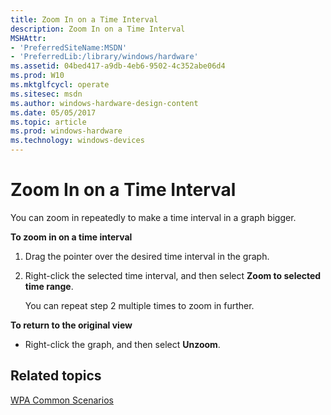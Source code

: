 ```yaml
---
title: Zoom In on a Time Interval
description: Zoom In on a Time Interval
MSHAttr:
- 'PreferredSiteName:MSDN'
- 'PreferredLib:/library/windows/hardware'
ms.assetid: 04bed417-a9db-4eb6-9502-4c352abe06d4
ms.prod: W10
ms.mktglfcycl: operate
ms.sitesec: msdn
ms.author: windows-hardware-design-content
ms.date: 05/05/2017
ms.topic: article
ms.prod: windows-hardware
ms.technology: windows-devices
---
```


# Zoom In on a Time Interval


You can zoom in repeatedly to make a time interval in a graph bigger.

**To zoom in on a time interval**

1.  Drag the pointer over the desired time interval in the graph.

2.  Right-click the selected time interval, and then select **Zoom to selected time range**.

    You can repeat step 2 multiple times to zoom in further.

**To return to the original view**

-   Right-click the graph, and then select **Unzoom**.

## Related topics


[WPA Common Scenarios](windows-performance-analyzer-common-scenarios.md)

 

 







